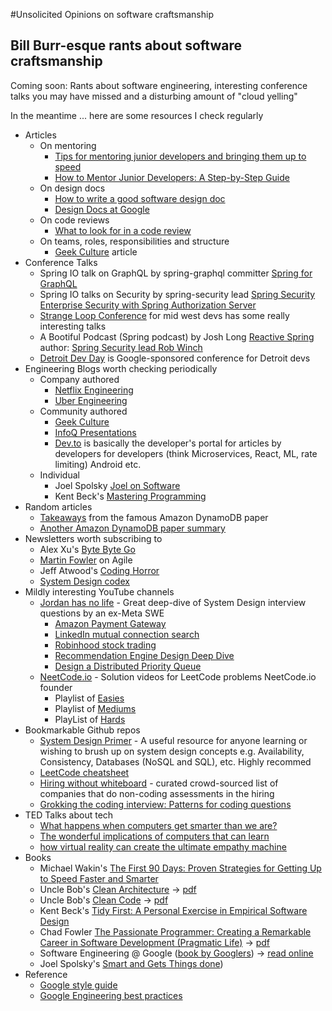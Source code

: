 #Unsolicited Opinions on software craftsmanship
## Bill Burr-esque rants about software craftsmanship

Coming soon: Rants about software engineering, interesting conference talks you may have missed and a disturbing amount of "cloud yelling"

In the meantime ... here are some resources I check regularly
- Articles
  - On mentoring
    - [Tips for mentoring junior developers and bringing them up to speed](https://www.shakebugs.com/blog/mentoring-junior-developers)
    - [How to Mentor Junior Developers: A Step-by-Step Guide](https://www.revelo.com/blog/how-to-mentor-junior-developers)
  - On design docs 
    - [How to write a good software design doc](https://medium.com/free-code-camp/how-to-write-a-good-software-design-document-66fcf019569c)
    - [Design Docs at Google](https://www.industrialempathy.com/posts/design-docs-at-google/)
  - On code reviews
    - [What to look for in a code review](https://google.github.io/eng-practices/review/reviewer/looking-for.html)
  - On teams, roles, responsibilities and structure
    - [Geek Culture](https://medium.com/geekculture/better-software-engineering-teams-structures-roles-responsibilities-and-comparison-with-common-fb5c3161c13d) article
- Conference Talks
  - Spring IO talk on GraphQL by spring-graphql committer [Spring for GraphQL](https://www.youtube.com/watch?v=FMZckqbPGq0)
  - Spring IO talks on Security by spring-security lead [Spring Security](https://www.youtube.com/watch?v=7abwEP48faY) [Enterprise Security with Spring Authorization Server](https://www.youtube.com/watch?v=ELz8wNt_Rys) 
  - [Strange Loop Conference](https://www.youtube.com/@StrangeLoopConf) for mid west devs has some really interesting talks
  - A Bootiful Podcast (Spring podcast) by Josh Long [Reactive Spring](https://www.amazon.com/Reactive-Spring-Josh-Long/dp/1732910413) author: [Spring Security lead Rob Winch](https://spring.io/blog/2023/09/07/a-bootiful-podcast-spring-security-lead-rob-winch)
  - [Detroit Dev Day](https://www.youtube.com/watch?v=m2jtLPl1gUI&pp=ygUOZGV0cm9pdCBkZXZkYXk%3D) is Google-sponsored conference for Detroit devs
- Engineering Blogs worth checking periodically
  - Company authored
    - [Netflix Engineering](https://netflixtechblog.com/)
    - [Uber Engineering](https://www.uber.com/en-US/blog/engineering/)
  - Community authored
    - [Geek Culture](https://medium.com/geekculture)
    - [InfoQ Presentations](https://www.infoq.com/development/presentations/)
    - [Dev.to](https://dev.to/) is basically the developer's portal for articles by developers for developers (think Microservices, React, ML, rate limiting) Android etc.
  - Individual
    - Joel Spolsky [Joel on Software](https://www.joelonsoftware.com/)
    - Kent Beck's [Mastering Programming](https://tidyfirst.substack.com/p/mastering-programming)
- Random articles
  - [Takeaways](https://www.alexdebrie.com/posts/dynamodb-paper/) from the famous Amazon DynamoDB paper
  - [Another Amazon DynamoDB paper summary](https://www.dynamodbguide.com/the-dynamo-paper/)
- Newsletters worth subscribing to
  - Alex Xu's [Byte Byte Go](https://blog.bytebytego.com/)
  - [Martin Fowler](https://martinfowler.com/agile.html) on Agile
  - Jeff Atwood's [Coding Horror](https://blog.codinghorror.com/)
  - [System Design codex](https://newsletter.systemdesigncodex.com/)
- Mildly interesting YouTube channels
  - [Jordan has no life](https://www.youtube.com/@jordanhasnolife5163) - Great deep-dive of System Design interview questions by an ex-Meta SWE
    - [Amazon Payment Gateway](https://www.youtube.com/watch?v=rT4sS4l51PY)
    - [LinkedIn mutual connection search](https://www.youtube.com/watch?v=9YQxB46xbOI&t=1216s)
    - [Robinhood stock trading](https://www.youtube.com/watch?v=SAa6xFyATcw&t=10s)
    - [Recommendation Engine Design Deep Dive](https://www.youtube.com/watch?v=ZAIBFf8KpgI)
    - [Design a Distributed Priority Queue](https://www.youtube.com/watch?v=PFsjVT-XwmA)
  - [NeetCode.io](https://www.youtube.com/@NeetCodeIO) - Solution videos for LeetCode problems NeetCode.io founder
    - Playlist of [Easies](https://www.youtube.com/watch?v=zdMhGxRWutQ&list=PLQpVsaqBj4RIJdYW6Y-iAswxCZeocfoRW&pp=iAQB)
    - Playlist of [Mediums](https://www.youtube.com/playlist?list=PLQpVsaqBj4RLwXMZ9LaAFf4rVowiC3ZcG)
    - PlayList of [Hards](https://www.youtube.com/watch?v=xLoDjKczUSk&list=PLQpVsaqBj4RI3jgIzqK7VJHy8Esacg-ow&pp=iAQB)
- Bookmarkable Github repos
  - [System Design Primer](https://github.com/donnemartin/system-design-primer/tree/master?tab=readme-ov-file) - A useful resource for anyone learning or wishing to brush up on system design concepts e.g. Availability, Consistency, Databases (NoSQL and SQL), etc. Highly recommed
  - [LeetCode cheatsheet](https://jwl-7.github.io/leetcode-cheatsheet/)
  - [Hiring without whiteboard](https://github.com/poteto/hiring-without-whiteboards) - curated crowd-sourced list of companies that do non-coding assessments in the hiring
  - [Grokking the coding interview: Patterns for coding questions](https://github.com/dipjul/Grokking-the-Coding-Interview-Patterns-for-Coding-Questions)
- TED Talks about tech
  - [What happens when computers get smarter than we are?](https://www.ted.com/talks/nick_bostrom_what_happens_when_our_computers_get_smarter_than_we_are?subtitle=en)
  - [The wonderful implications of computers that can learn](https://www.ted.com/talks/jeremy_howard_the_wonderful_and_terrifying_implications_of_computers_that_can_learn?subtitle=en)
  - [how virtual reality can create the ultimate empathy machine](https://www.ted.com/talks/chris_milk_how_virtual_reality_can_create_the_ultimate_empathy_machine?subtitle=en)
- Books
  - Michael Wakin's [The First 90 Days: Proven Strategies for Getting Up to Speed Faster and Smarter](https://www.amazon.com/First-90-Days-Strategies-Expanded/dp/1422188612)
  - Uncle Bob's [Clean Architecture](https://www.amazon.com/Clean-Architecture-Craftsmans-Software-Structure/dp/0134494164) -> [pdf](https://github.com/GunterMueller/Books-3/blob/master/Clean%20Architecture%20A%20Craftsman%20Guide%20to%20Software%20Structure%20and%20Design.pdf)
  - Uncle Bob's [Clean Code](https://www.amazon.com/Clean-Code-Handbook-Software-Craftsmanship/dp/0132350882) -> [pdf](https://github.com/jnguyen095/clean-code/blob/master/Clean.Code.A.Handbook.of.Agile.Software.Craftsmanship.pdf)
  - Kent Beck's [Tidy First:  A Personal Exercise in Empirical Software Design](https://www.amazon.com/Tidy-First-Personal-Exercise-Empirical/dp/1098151240)
  - Chad Fowler [The Passionate Programmer: Creating a Remarkable Career in Software Development (Pragmatic Life)](https://www.amazon.com/Passionate-Programmer-Remarkable-Development-Pragmatic-ebook/dp/B00AYQNR5U) -> [pdf](https://github.com/media-lib/prog_lib/blob/master/general/Chad%20Fowler%20-%20The%20Passionate%20Programmer%2C%202nd%20edition.pdf)
  - Software Engineering @ Google ([book by Googlers](https://www.oreilly.com/library/view/software-engineering-at/9781492082781/)) -> [read online](https://abseil.io/resources/swe-book/html/toc.html)
  - Joel Spolsky's [Smart and Gets Things done](https://www.amazon.com/Smart-Gets-Things-Done-Technical/dp/1590598385/ref=asc_df_1590598385/?tag=hyprod-20&linkCode=df0&hvadid=692875362841&hvpos=&hvnetw=g&hvrand=15606483858116509605&hvpone=&hvptwo=&hvqmt=&hvdev=c&hvdvcmdl=&hvlocint=&hvlocphy=9016911&hvtargid=pla-2281435177418&psc=1&mcid=0ceaa8bb62f5354da729e9dd3f9af73b&hvocijid=15606483858116509605-1590598385-&hvexpln=73&gad_source=1))
- Reference
  - [Google style guide](https://google.github.io/styleguide/javaguide.html)
  - [Google Engineering best practices](https://google.github.io/eng-practices/) 